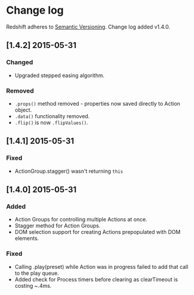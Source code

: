 # Change log

Redshift adheres to [Semantic Versioning](http://semver.org/). Change log added v1.4.0.

## [1.4.2] 2015-05-31

### Changed
- Upgraded stepped easing algorithm.

### Removed
- `.props()` method removed - properties now saved directly to Action object.
- `.data()` functionality removed.
- `.flip()` is now `.flipValues()`.

## [1.4.1] 2015-05-31

### Fixed
- ActionGroup.stagger() wasn't returning `this`

## [1.4.0] 2015-05-31

### Added
- Action Groups for controlling multiple Actions at once.
- Stagger method for Action Groups.
- DOM selection support for creating Actions prepopulated with DOM elements.

### Fixed
- Calling .play(preset) while Action was in progress failed to add that call to the play queue.
- Added check for Process timers before clearing as clearTimeout is costing ~.4ms.
